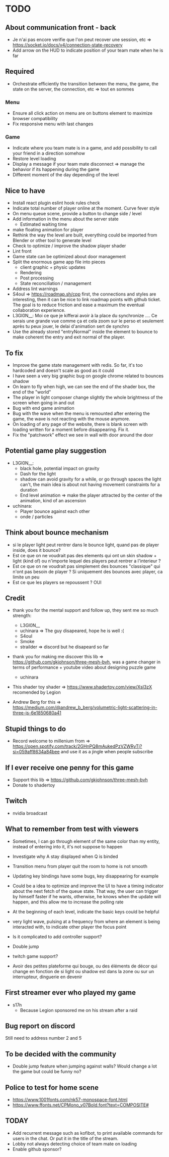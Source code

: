 # TODO

## About communication front - back

- Je n'ai pas encore verifie que l'on peut recover une session, etc => https://socket.io/docs/v4/connection-state-recovery
- Add arrow on the HUD to indicate position of your team mate when he is far

## Required

- Orchestrate efficiently the transition between the menu, the game, the state on the server, the connection, etc => tout en sommes

### Menu

- Ensure all click action on menu are on buttons element to maximize browser compatibility
- Fix responsive menu with last changes

### Game

- Indicate where you team mate is in a game, and add possibility to call your friend in a direction somehow
- Restore level loading
- Display a message if your team mate disconnect => manage the behavior if its happening during the game
- Different moment of the day depending of the level

## Nice to have

- Install react plugin eslint hook rules check
- Indicate total number of player online at the moment. Curve fever style
- On menu queue scene, provide a button to change side / level
- Add information in the menu about the server state
  - Estimated waiting time
- make floating animation for player
- Rethink the way the level are built, everything could be imported from Blender or other tool to generate level
- Check to optimize / improve the shadow player shader
- Lint front
- Game state can be optimized about door management
- Split the enormous game app file into pieces
  - client graphic + physic updates
  - Rendering
  - Post processing
  - State reconciliation / management
- Address lint warnings
- S4oul => https://roadmap.sh/cpp first, the connections and styles are interesting, then it can be nice to link roadmap points with github ticket. The goal is to reduce friction and ease a maximum the eventual collaboration experience.
- L3Gl0N__: Moi ce que je kifferai avoir à la place du synchronize .... Ce serais une grande vue comme ça et cela zoom sur le perso et seulement après tu peux jouer, le delai d'animation sert de synchro
- Use the already stored "entryNormal" inside the element to bounce to make coherent the entry and exit normal of the player.

## To fix

- Improve the game state management with redis. So far, it's too hardcoded and doesn't scale as good as it could
- I have seen a very big graphic bug on google chrome related to bounces shadow
- On learn to fly when high, we can see the end of the shader box, the end of the "world"
- The player in light composer change slightly the whole brightness of the screen when going in and out
- Bug with end game animation
- Bug with the wave when the menu is remounted after entering the game, the wave is not reacting with the mouse anymore.
- On loading of any page of the website, there is blank screen with loading written for a moment before disappearing. Fix it.
- Fix the "patchwork" effect we see in wall with door around the door

## Potential game play suggestion

- L3Gl0N__:
  - black hole, potential impact on gravity
  - Dash for the light
  - shadow can avoid gravity for a while, or go through spaces the light can't, the main idea is about not having movement constraints for a duration
  - End level animation => make the player attracted by the center of the animation, kind of an ascension
- uchinara:
  - Player bounce against each other
  - onde / particles

## Think about bounce mechanism

- si le player light peut rentrer dans le bounce light, quand pas de player inside, does it bounce?
- Est ce que on ne voudrait pas des elements qui ont un skin shadow + light (kind of) ou n'importe lequel des players peut rentrer a l'interieur ?
- Est ce que on ne voudrait pas simplement des bounces "classique" qui n'ont pas besoin de player ? Si uniquement des bounces avec player, ca limite un peu
- Est ce que les players se repoussent ? OUI

## Credit

- thank you for the mental support and follow up, they sent me so much strength:
  - L3Gl0N__
  - uchinara => The guy disapeared, hope he is well :(
  - S4oul
  - Smoke
  - strailder => discord but he disapeard so far

- thank you for making me discover this lib => https://github.com/gkjohnson/three-mesh-bvh, was a game changer in terms of performance + youtube video about designing puzzle game
  - uchinara
- This shader toy shader => https://www.shadertoy.com/view/Xsl3zX recomended by Legion
- Andrew Berg for this => https://medium.com/@andrew_b_berg/volumetric-light-scattering-in-three-js-6e1850680a41


## Stupid things to do

- Record welcome to millenium from => https://open.spotify.com/track/2GHnPQ8mAukedPzVZWRyTj?si=059aff8634a84bee and use it as a jingle when people subscribe

## If I ever receive one penny for this game

- Support this lib => https://github.com/gkjohnson/three-mesh-bvh
- Donate to shadertoy

## Twitch

- nvidia broadcast

## What to remember from test with viewers

- Sometimes, I can go through element of the same color than my entity, instead of entering into it, it's not suppose to happen

- Investigate why A stay displayed when Q is binded
- Transition menu from player quit the room to home is not smooth
- Updating key bindings have some bugs, key disappearing for example
- Could be a idea to optimize and improve the UI to have a timing indicator about the next fetch of the queue state. That way, the user can trigger by himself faster if he wants, otherwise, he knows when the update will happen, and this allow me to increase the polling rate

- At the beginning of each level, indicate the basic keys could be helpful
- very light wave, pulsing at a frequency from where an element is being interacted with, to indicate other player the focus point
- Is it complicated to add controller support?
- Double jump
- twitch game support?
- Avoir des petites plateforme qui bouge, ou des éléments de décor qui change en fonction de si light ou shadow est dans la zone ou sur un interrupteur, dinguerie en devenir

## First streamer ever who played my game

- s17n
  - Because Legion sponsored me on his stream after a raid

## Bug report on discord

Still need to address number 2 and 5

## To be decided with the community

- Double jump feature when jumping against walls? Would change a lot the game but could be funny no?

## Police to test for home scene

- https://www.1001fonts.com/nk57-monospace-font.html
- https://www.ffonts.net/CPMono_v07Bold.font?text=COMPOSITE#

## TODAY

- Add recurrent message such as kofibot, to print available commands for users in the chat. Or put it in the title of the stream.
- Lobby not always detecting choice of team mate on loading
- Enable github sponsor?
